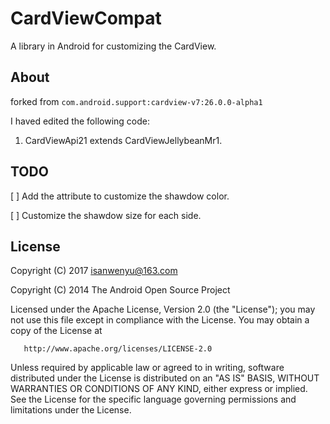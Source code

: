 # CardViewCompat
A library in Android for customizing the CardView.

## About 

forked from `com.android.support:cardview-v7:26.0.0-alpha1`

I haved edited  the following code:

1. CardViewApi21 extends CardViewJellybeanMr1.

## TODO

[ ] Add the attribute to customize the shawdow color.

[ ] Customize the shawdow size for each side.

## License
 
  Copyright (C) 2017 isanwenyu@163.com
  
  Copyright (C) 2014 The Android Open Source Project
 
  Licensed under the Apache License, Version 2.0 (the "License");
  you may not use this file except in compliance with the License.
  You may obtain a copy of the License at
 
       http://www.apache.org/licenses/LICENSE-2.0
 
  Unless required by applicable law or agreed to in writing, software
  distributed under the License is distributed on an "AS IS" BASIS,
  WITHOUT WARRANTIES OR CONDITIONS OF ANY KIND, either express or implied.
  See the License for the specific language governing permissions and
  limitations under the License.
